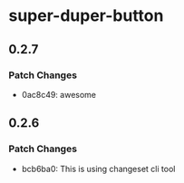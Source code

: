 # super-duper-button

## 0.2.7

### Patch Changes

- 0ac8c49: awesome

## 0.2.6

### Patch Changes

- bcb6ba0: This is using changeset cli tool
